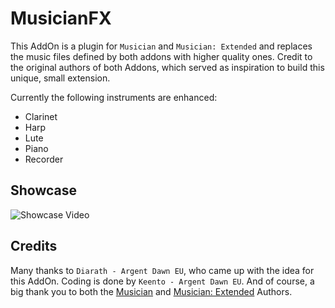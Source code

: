 # MusicianFX

This AddOn is a plugin for `Musician` and `Musician: Extended` and replaces the music files defined by both addons with higher quality ones.
Credit to the original authors of both Addons, which served as inspiration to build this unique, small extension.

Currently the following instruments are enhanced:

* Clarinet
* Harp
* Lute
* Piano
* Recorder

## Showcase

![Showcase Video](https://www.youtube.com/watch?v=C1WafE9QJS8)

## Credits

Many thanks to `Diarath - Argent Dawn EU`, who came up with the idea for this AddOn.
Coding is done by `Keento - Argent Dawn EU`.
And of course, a big thank you to both the [Musician](https://github.com/LenweSaralonde/Musician) and [Musician: Extended](https://github.com/LenweSaralonde/MusicianExtended/) Authors.
